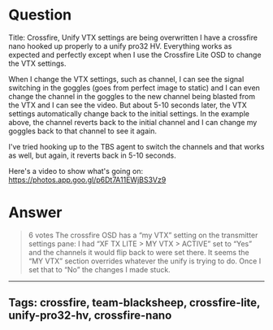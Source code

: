 # Question
Title: Crossfire, Unify VTX settings are being overwritten
I have a crossfire nano hooked up properly to a unify pro32 HV. Everything works as expected and perfectly except when I use the Crossfire Lite OSD to change the VTX settings. 

When I change the VTX settings, such as channel, I can see the signal switching in the goggles (goes from perfect image to static) and I can even change the channel in the goggles to the new channel being blasted from the VTX and I can see the video. But about 5-10 seconds later, the VTX settings automatically change back to the initial settings. In the example above, the channel reverts back to the initial channel and I can change my goggles back to that channel to see it again. 

I've tried hooking up to the TBS agent to switch the channels and that works as well, but again, it reverts back in 5-10 seconds. 

Here's a video to show what's going on: https://photos.app.goo.gl/p6Dt7A11EWjBS3Vz9

# Answer
> 6 votes
The crossfire OSD has a “my VTX” setting on the transmitter settings pane: I had “XF TX LITE \> MY VTX \> ACTIVE” set to “Yes” and the channels it would flip back to were set there. It seems the “MY VTX” section overrides whatever the unify is trying to do. Once I set that to “No” the changes I made stuck.

---
Tags: crossfire, team-blacksheep, crossfire-lite, unify-pro32-hv, crossfire-nano
---